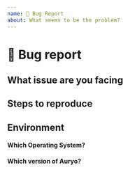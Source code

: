 ```yaml
---
name: 🐛 Bug Report
about: What seems to be the problem?
---
```


<!---
Thanks for filing an issue 😄 ! Before you submit, please read the following:

Search open/closed issues before submitting since someone might have asked the same thing before!
-->

# 🐛 Bug report

## What issue are you facing
<!--- What seems to be the problem? Please include a detailed summary with a copy of the error or screenshots, gif or video if applicable.  -->

## Steps to reproduce
<!--- What steps did you take for this error to occur. -->

## Environment
<!--- Please specificy how and in which evironment you are running the app -->

#### Which Operating System? 
<!--- Please add both the name and version -->

#### Which version of Auryo? 



<!-- Love Auryo? Please consider supporting our collective:
👉  https://opencollective.com/auryo/donate -->